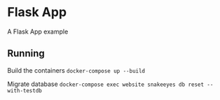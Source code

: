 # Flask App
A Flask App example

## Running
Build the containers
`docker-compose up --build`

Migrate database
`docker-compose exec website snakeeyes db reset --with-testdb`
